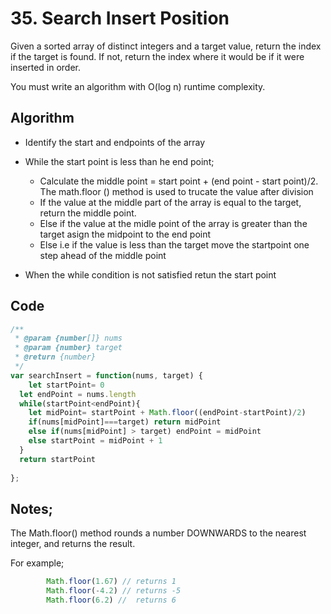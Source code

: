 # 35. Search Insert Position

Given a sorted array of distinct integers and a target value, return the index if the target is found. If not, return the index where it would be if it were inserted in order.

You must write an algorithm with O(log n) runtime complexity.
## Algorithm
- Identify the start and endpoints of the array
- While the start point is less than he end point;

    - Calculate the middle point =  start point + (end point - start point)/2. The math.floor () method is used to trucate the value after division
    - If the value at the middle part of the array is equal to the target, return the middle point.
    - Else if the value at the midle point of the array is greater than the target asign the midpoint to the end point
    - Else i.e if the value is less than the target move the startpoint one step ahead of the middle point

- When the while condition is not satisfied retun the start point

## Code

``` javascript
/**
 * @param {number[]} nums
 * @param {number} target
 * @return {number}
 */
var searchInsert = function(nums, target) {
    let startPoint= 0
  let endPoint = nums.length
  while(startPoint<endPoint){
    let midPoint= startPoint + Math.floor((endPoint-startPoint)/2)
    if(nums[midPoint]===target) return midPoint
    else if(nums[midPoint] > target) endPoint = midPoint
    else startPoint = midPoint + 1
  }
  return startPoint
    
};
```
## Notes;
 The Math.floor() method rounds a number DOWNWARDS to the nearest integer, and returns the result.

 For example;
      
```javascript
        Math.floor(1.67) // returns 1
        Math.floor(-4.2) // returns -5
        Math.floor(6.2) //  returns 6
```
